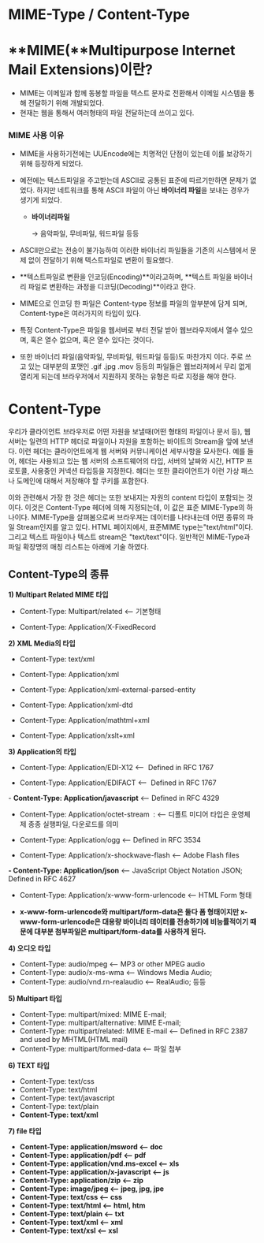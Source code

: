 # MIME-Type / Content-Type

# **MIME(**Multipurpose Internet Mail Extensions)**이란?**

- MIME는 이메일과 함께 동봉할 파일을 텍스트 문자로 전환해서 이메일 시스템을 통해 전달하기 위해 개발되었다.
- 현재는 웹을 통해서 여러형태의 파일 전달하는데 쓰이고 있다.

### **MIME 사용 이유**

- MIME을 사용하기전에는 UUEncode에는 치명적인 단점이 있는데 이를 보강하기 위해 등장하게 되었다.
- 예전에는 텍스트파일을 주고받는데 ASCII로 공통된 표준에 따르기만하면 문제가 없었다.
하지만 네트워크를 통해 ASCII 파일이 아닌 **바이너리 파일**을 보내는 경우가 생기게 되었다.
    - **바이너리파일**
        
        → 음악파일, 무비파일, 워드파일 등등
        
- ASCII만으로는 전송이 불가능하여 이러한 바이너리 파일들을 기존의 시스템에서 문제 없이 전달하기 위해 텍스트파일로 변환이 필요했다.
- **텍스트파일로 변환을 인코딩(Encoding)**이라고하며, **텍스트 파일을 바이너리 파일로 변환하는 과정을 디코딩(Decoding)**이라고 한다.
- MIME으로 인코딩 한 파일은 Content-type 정보를 파일의 앞부분에 담게 되며, Content-type은 여러가지의 타입이 있다.
- 특정 Content-Type은 파일을 웹서버로 부터 전달 받아 웹브라우저에서 열수 있으며, 혹은 열수 없으며, 혹은 열수 있다는 것이다.
- 또한 바이너리 파일(음악파일, 무비파일, 워드파일 등등)도 마찬가지 이다. 주로 쓰고 있는 대부분의 포맷인 .gif .jpg .mov 등등의 파일들은 웹브라저에서 무리 없게 열리게 되는데 브라우저에서 지원하지 못하는 유형은 따로 지정을 해야 한다.

# **Content-Type**

우리가 클라이언트 브라우저로 어떤 자원을 보낼때(어떤 형태의 파일이나 문서 등), 웹 서버는 일련의 HTTP 헤더로 파일이나 자원을 포함하는 바이트의 Stream을 앞에 보낸다. 이런 헤더는 클라이언트에게 웹 서버와 커뮤니케이션 세부사항을 묘사한다. 예를 들어, 헤더는 사용되고 있는 웹 서버의 소프트웨어의 타입, 서버의 날짜와 시간, HTTP 프로토콜, 사용중인 커넥션 타입등을 지정한다. 헤더는 또한 클라이언트가 이런 가상 패스나 도메인에 대해서 저장해야 할 쿠키를 포함한다.

이와 관련해서 가장 한 것은 헤더는 또한 보내지는 자원의 content 타입이 포함되는 것이다. 이것은 Content-Type 헤더에 의해 지정되는데, 이 값은 표준 MIME-Type의 하나이다. MIME-Type을 살펴봄으로써 브라우져는 데이터를 나타내는데 어떤 종류의 파일 Stream인지를 알고 있다. HTML 페이지에서, 표준MIME type는"text/html"이다. 그리고 텍스트 파일이나 텍스트 stream은 "text/text"이다. 일반적인 MIME-Type과 파일 확장명의 매칭 리스트는 아래에 기술 하였다.

## **Content-Type의 종류**

**1) Multipart Related MIME 타입**

- Content-Type: Multipart/related <-- 기본형태

- Content-Type: Application/X-FixedRecord

**2) XML Media의 타입**

- Content-Type: text/xml

- Content-Type: Application/xml

- Content-Type: Application/xml-external-parsed-entity

- Content-Type: Application/xml-dtd

- Content-Type: Application/mathtml+xml

- Content-Type: Application/xslt+xml

**3) Application의 타입**

- Content-Type: Application/EDI-X12 <--  Defined in RFC 1767

- Content-Type: Application/EDIFACT <--  Defined in RFC 1767

- **Content-Type: Application/javascript** <-- Defined in RFC 4329

- Content-Type: Application/octet-stream  : <-- 디폴트 미디어 타입은 운영체제 종종 실행파일, 다운로드를 의미

- Content-Type: Application/ogg <-- Defined in RFC 3534

- Content-Type: Application/x-shockwave-flash <-- Adobe Flash files

**- Content-Type: Application/json** <-- JavaScript Object Notation JSON; Defined in RFC 4627

- Content-Type: Application/x-www-form-urlencode <-- HTML Form 형태

- **x-www-form-urlencode와 multipart/form-data은 둘다 폼 형태이지만 x-www-form-urlencode은 대용량 바이너리 테이터를 전송하기에 비능률적이기 때문에 대부분 첨부파일은 multipart/form-data를 사용하게 된다.**

**4) 오디오 타입**

- Content-Type: audio/mpeg <-- MP3 or other MPEG audio
- Content-Type: audio/x-ms-wma <-- Windows Media Audio;
- Content-Type: audio/vnd.rn-realaudio <-- RealAudio; 등등

**5) Multipart 타입**

- Content-Type: multipart/mixed: MIME E-mail;
- Content-Type: multipart/alternative: MIME E-mail;
- Content-Type: multipart/related: MIME E-mail <-- Defined in RFC 2387 and used by MHTML(HTML mail)
- Content-Type: multipart/formed-data <-- 파일 첨부

**6) TEXT 타입**

- Content-Type: text/css
- Content-Type: text/html
- Content-Type: text/javascript
- Content-Type: text/plain
- **Content-Type: text/xml**

**7) file 타입**

- **Content-Type: application/msword <-- doc**
- **Content-Type: application/pdf <-- pdf**
- **Content-Type: application/vnd.ms-excel <-- xls**
- **Content-Type: application/x-javascript <-- js**
- **Content-Type: application/zip <-- zip**
- **Content-Type: image/jpeg <-- jpeg, jpg, jpe**
- **Content-Type: text/css <-- css**
- **Content-Type: text/html <-- html, htm**
- **Content-Type: text/plain <-- txt**
- **Content-Type: text/xml <-- xml**
- **Content-Type: text/xsl <-- xsl**